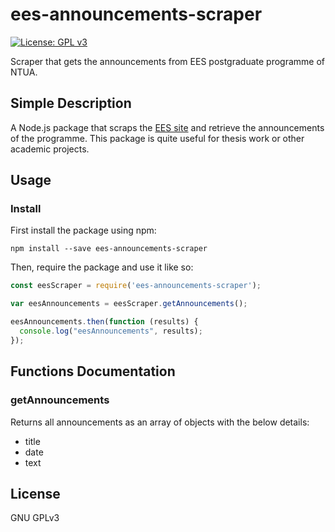 # ees-announcements-scraper
[![License: GPL v3](https://img.shields.io/badge/License-GPL%20v3-blue.svg)](https://www.gnu.org/licenses/gpl-3.0)

Scraper that gets the announcements from EES postgraduate programme of NTUA.

## Simple Description
A Node.js package that scraps the [EES site](http://mycourses.ntua.gr/courses/PSTGR1083/) and retrieve the announcements of the programme.
This package is quite useful for thesis work or other academic projects.

## Usage

### Install
First install the package using npm:
```properties
npm install --save ees-announcements-scraper
```

Then, require the package and use it like so:
```javascript
const eesScraper = require('ees-announcements-scraper');

var eesAnnouncements = eesScraper.getAnnouncements();

eesAnnouncements.then(function (results) {
  console.log("eesAnnouncements", results);
});
```

## Functions Documentation
### getAnnouncements
Returns all announcements as an array of objects with the below details:
* title
* date
* text

## License
GNU GPLv3